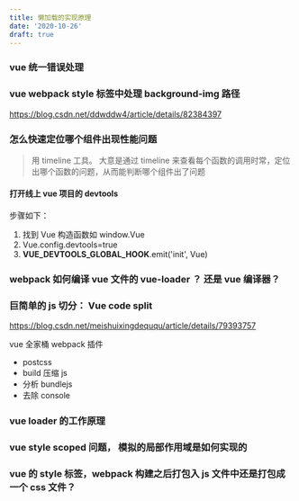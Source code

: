 ```yaml
---
title: 懒加载的实现原理
date: '2020-10-26'
draft: true
---
```


### vue 统一错误处理

### vue webpack style 标签中处理 background-img 路径

https://blog.csdn.net/ddwddw4/article/details/82384397

### 怎么快速定位哪个组件出现性能问题

> 用 timeline 工具。 大意是通过 timeline 来查看每个函数的调用时常，定位出哪个函数的问题，从而能判断哪个组件出了问题

#### 打开线上 vue 项目的 devtools

步骤如下：

1. 找到 Vue 构造函数如 window.Vue
2. Vue.config.devtools=true
3. **VUE_DEVTOOLS_GLOBAL_HOOK**.emit('init', Vue)

### webpack 如何编译 vue 文件的 vue-loader ？ 还是 vue 编译器？

### 巨简单的 js 切分： Vue code split

https://blog.csdn.net/meishuixingdeququ/article/details/79393757

vue 全家桶 webpack 插件

- postcss
- build 压缩 js
- 分析 bundlejs
- 去除 console

### vue loader 的工作原理

### vue style scoped 问题， 模拟的局部作用域是如何实现的

### vue 的 style 标签，webpack 构建之后打包入 js 文件中还是打包成一个 css 文件？
